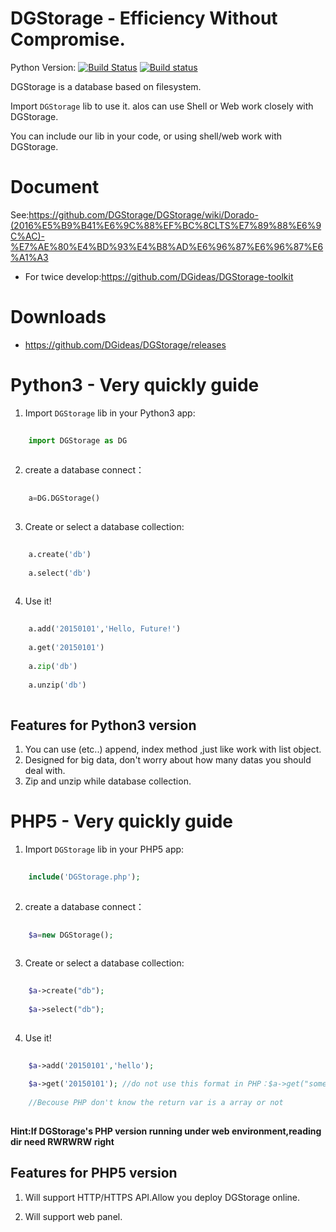# DGStorage - Efficiency Without Compromise.

Python Version:
[![Build Status](https://travis-ci.org/DGideas/DGStorage.svg?branch=master)](https://travis-ci.org/DGideas/DGStorage)
[![Build status](https://ci.appveyor.com/api/projects/status/43hfd4pbj78ukw0t?svg=true)](https://ci.appveyor.com/project/DGideas/dgstorage)

DGStorage is a database based on filesystem.

Import ```DGStorage``` lib to use it. alos can use Shell or Web work closely with DGStorage.

You can include our lib in your code, or using shell/web work with DGStorage.

# Document
See:https://github.com/DGStorage/DGStorage/wiki/Dorado-(2016%E5%B9%B41%E6%9C%88%EF%BC%8CLTS%E7%89%88%E6%9C%AC)-%E7%AE%80%E4%BD%93%E4%B8%AD%E6%96%87%E6%96%87%E6%A1%A3
* For twice develop:https://github.com/DGideas/DGStorage-toolkit

# Downloads
* https://github.com/DGideas/DGStorage/releases

# Python3 - Very quickly guide
1. Import ```DGStorage``` lib in your Python3 app:
```Python
    
    import DGStorage as DG
    
```
2. create a database connect：
```Python
    
    a=DG.DGStorage()
    
```
3. Create or select a database collection:
```Python
    
    a.create('db')
    
    a.select('db')
    
```
4. Use it!
```Python
    
    a.add('20150101','Hello, Future!')
    
    a.get('20150101')
    
    a.zip('db')
    
    a.unzip('db')
    
```
## Features for Python3 version
1. You can use (etc..) append, index method ,just like work with list object.
2. Designed for big data, don't worry about how many datas you should deal with.
3. Zip and unzip while database collection.

# PHP5 - Very quickly guide 
1. Import ```DGStorage``` lib in your PHP5 app:
```PHP
    
    include('DGStorage.php');
    
```
2. create a database connect：
```PHP
    
    $a=new DGStorage();
    
```
3. Create or select a database collection:
```PHP
    
    $a->create("db");
    
    $a->select("db");
    
```
4. Use it!
```PHP
    
    $a->add('20150101','hello');
    
    $a->get('20150101'); //do not use this format in PHP：$a->get("something")[1]
    
    //Becouse PHP don't know the return var is a array or not
    
```
**Hint:If DGStorage's PHP version running under web environment,reading dir need RWRWRW right**

## Features for PHP5 version
1. Will support HTTP/HTTPS API.Allow you deploy DGStorage online.

2. Will support web panel.
